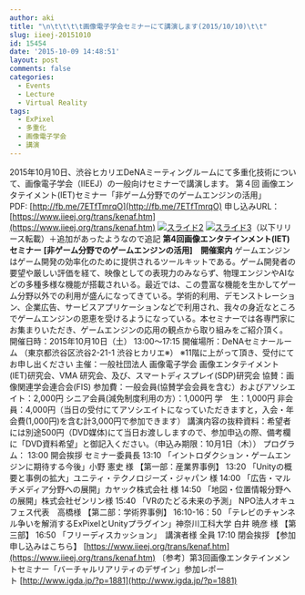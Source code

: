 ```yaml
---
author: aki
title: "\n\t\t\t\t画像電子学会セミナーにて講演します(2015/10/10)\t\t"
slug: iieej-20151010
id: 15454
date: '2015-10-09 14:48:51'
layout: post
comments: false
categories:
  - Events
  - Lecture
  - Virtual Reality
tags:
  - ExPixel
  - 多重化
  - 画像電子学会
  - 講演
---
```


2015年10月10日、渋谷ヒカリエDeNAミーティングルームにて多重化技術について、画像電子学会（IIEEJ）の一般向けセミナーで講演します。 第４回 画像エンタテイメント(IET)セミナー「非ゲーム分野でのゲームエンジンの活用」 PDF: [http://fb.me/7ETfTmrqO](http://fb.me/7ETfTmrqO) 申し込みURL： [https://www.iieej.org/trans/kenaf.htm](https://www.iieej.org/trans/kenaf.htm) [![スライド2](http://aki.shirai.as//HLIC/807496e49fefe5550f5e36a05ac16080.png)](http://blog.shirai.la/wp-content/uploads/2015/10/スライド2.png) [![スライド3](http://aki.shirai.as//HLIC/fe276245dfec5b97778fd29eb6d19ec2.png)](http://blog.shirai.la/wp-content/uploads/2015/10/スライド3.png)（以下リリース転載）＋追加があったようなので追記 **第4回画像エンタテインメント(IET)セミナー** **[非ゲーム分野でのゲームエンジンの活用]　開催案内** ゲームエンジンはゲーム開発の効率化のために提供されるツールキットである。ゲーム開発者の要望や厳しい評価を経て、映像としての表現力のみならず、物理エンジンやAIなどの多種多様な機能が搭載されいる。最近では、この豊富な機能を生かしてゲーム分野以外での利用が盛んになってきている。学術的利用、デモンストレーション、企業広告、サービスアプリケーションなどで利用され、我々の身近なところでゲームエンジンの恩恵を受けるようになっている。本セミナーでは各専門家にお集まりいただき、ゲームエンジンの応用の観点から取り組みをご紹介頂く。 開催日時：2015年10月10日（土） 13:00～17:15 開催場所：DeNAセミナールーム （東京都渋谷区渋谷2-21-1 渋谷ヒカリエ※） ※11階に上がって頂き、受付にてお申し出ください 主催：一般社団法人 画像電子学会 画像エンタテイメント(IET)研究会、VMA 研究会、及び、スマートディスプレイ(SDP)研究会 協賛：画像関連学会連合会(FIS) 参加費：一般会員(協賛学会会員を含む）およびアソシエイト：2,000円 シニア会員(減免制度利用の方）：1,000円 学　生：1,000円 非会員：4,000円（当日の受付にてアソシエイトになっていただきますと，入会・年会費(1,000円)を含む計3,000円で参加できます） 講演内容の抜粋資料：希望者には別途500円（DVD媒体)にて当日お渡ししますので、参加申込の際、備考欄に「DVD資料希望」と御記入ください。（申込み期限：10月1日（木）） プログラム： 13:00 開会挨拶 セミナー委員長 13:10 「イントロダクション・ゲームエンジンに期待する今後」小野 憲史 様 【第一部：産業界事例】 13:20 「Unityの概要と事例の拡大」ユニティ・テクノロジーズ・ジャパン 様 14:00 「広告・マルチメディア分野への展開」カヤック株式会社 様 14:50 「地図・位置情報分野への展開」株式会社ゼンリン様 15:40 「VRのたどる未来の予測」 NPO法人オキュフェス代表　高橋様 【第二部：学術界事例】 16:10-16：50 「テレビのチャンネル争いを解消するExPixelとUnityプラグイン」神奈川工科大学 白井 暁彦 様 【第三部】 16:50 「フリーディスカッション」　講演者様 全員 17:10 閉会挨拶 【参加申し込みはこちら】 [https://www.iieej.org/trans/kenaf.htm](https://www.iieej.org/trans/kenaf.htm) 〔参考〕第3回画像エンタテインメントセミナー「バーチャルリアリティのデザイン」参加レポート [http://www.igda.jp/?p=1881](http://www.igda.jp/?p=1881)
